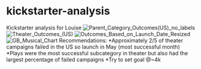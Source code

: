# kickstarter-analysis
Kickstarter analysis for Louise
![Parent_Category_Outcomes(US)_no_labels](https://user-images.githubusercontent.com/101153516/176349414-4ad5e403-15b5-4e0f-81d4-8b06c3027944.png)
![Theater_Outcomes_(US)](https://user-images.githubusercontent.com/101153516/176349422-3d62cc22-6fa4-4d4c-abc4-62376a2c02e2.png)
![Outcomes_Based_on_Launch_Date_Resized](https://user-images.githubusercontent.com/101153516/176349739-c34a49d9-6c0d-4f36-bfe3-b33256ced914.png)
![GB_Musical_Chart](https://user-images.githubusercontent.com/101153516/176350137-83eced29-b0ae-47eb-bf6c-2a7605c0e2fb.jpg)
Recommendations:
*Approximately 2/5 of theater campaigns failed in the US so launch in May (most successful month)
*Plays were the most successful subcategory in theater but also had the largest percentage of failed campaigns
*Try to set goal @~4k 
